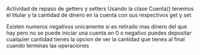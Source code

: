 Actividad de repaso de getters y setters
Usando la clase Cuenta() tenemos el titular y la cantidad de dinero en la cuenta
con sus respectivos get y set

Existen numeros negativos unicamente si es retirado mas dinero del que hay pero no se puede iniciar una cuenta en 0 o negativo
puedes depositar cualquier cantidad
tienes la opcion de ver la cantidad que tienes al final cuando terminas las operaciones
